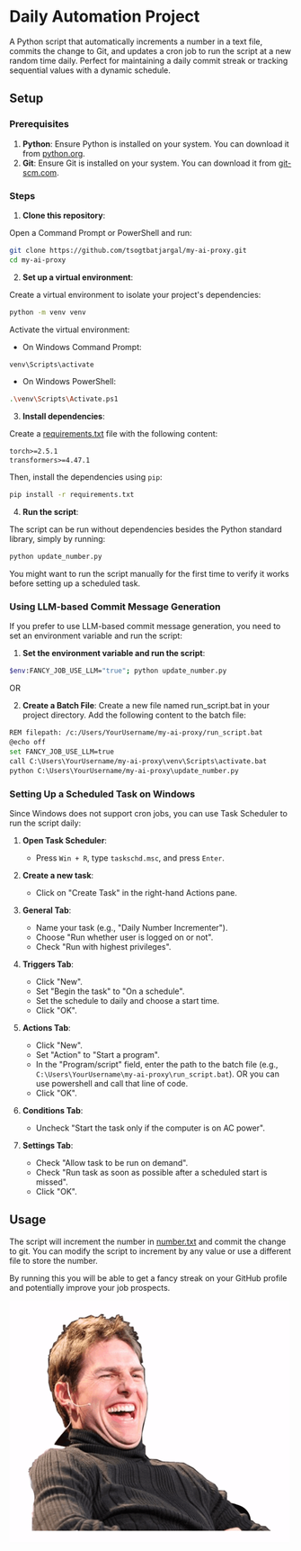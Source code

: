 # Daily Automation Project

A Python script that automatically increments a number in a text file, commits the change to Git, and updates a cron job to run the script at a new random time daily. Perfect for maintaining a daily commit streak or tracking sequential values with a dynamic schedule.

## Setup

### Prerequisites

1. **Python**: Ensure Python is installed on your system. You can download it from [python.org](https://www.python.org/downloads/).
2. **Git**: Ensure Git is installed on your system. You can download it from [git-scm.com](https://git-scm.com/downloads).

### Steps

1. **Clone this repository**:

Open a Command Prompt or PowerShell and run:

```bash
git clone https://github.com/tsogtbatjargal/my-ai-proxy.git
cd my-ai-proxy
```

2. **Set up a virtual environment**:

Create a virtual environment to isolate your project's dependencies:

```bash
python -m venv venv
```

Activate the virtual environment:

- On Windows Command Prompt:

```bash
venv\Scripts\activate
```

- On Windows PowerShell:

```bash
.\venv\Scripts\Activate.ps1
```

3. **Install dependencies**:

Create a [requirements.txt](http://_vscodecontentref_/1) file with the following content:

```text
torch>=2.5.1
transformers>=4.47.1
```

Then, install the dependencies using `pip`:

```bash
pip install -r requirements.txt
```

4. **Run the script**:

The script can be run without dependencies besides the Python standard library, simply by running:

```bash
python update_number.py
```

You might want to run the script manually for the first time to verify it works before setting up a scheduled task.

### Using LLM-based Commit Message Generation

If you prefer to use LLM-based commit message generation, you need to set an environment variable and run the script:

1. **Set the environment variable and run the script**:

```bash
$env:FANCY_JOB_USE_LLM="true"; python update_number.py
```
OR

2. **Create a Batch File**:
Create a new file named run_script.bat in your project directory.
Add the following content to the batch file:
```bash
REM filepath: /c:/Users/YourUsername/my-ai-proxy/run_script.bat
@echo off
set FANCY_JOB_USE_LLM=true
call C:\Users\YourUsername/my-ai-proxy\venv\Scripts\activate.bat
python C:\Users\YourUsername/my-ai-proxy\update_number.py
```


### Setting Up a Scheduled Task on Windows

Since Windows does not support cron jobs, you can use Task Scheduler to run the script daily:

1. **Open Task Scheduler**:

   - Press `Win + R`, type `taskschd.msc`, and press `Enter`.

2. **Create a new task**:

   - Click on "Create Task" in the right-hand Actions pane.

3. **General Tab**:

   - Name your task (e.g., "Daily Number Incrementer").
   - Choose "Run whether user is logged on or not".
   - Check "Run with highest privileges".

4. **Triggers Tab**:

   - Click "New".
   - Set "Begin the task" to "On a schedule".
   - Set the schedule to daily and choose a start time.
   - Click "OK".

5. **Actions Tab**:

   - Click "New".
   - Set "Action" to "Start a program".
   - In the "Program/script" field, enter the path to the batch file (e.g., `C:\Users\YourUsername\my-ai-proxy\run_script.bat`). OR you can use powershell and call that line of code.
   - Click "OK".

6. **Conditions Tab**:

   - Uncheck "Start the task only if the computer is on AC power".

7. **Settings Tab**:

   - Check "Allow task to be run on demand".
   - Check "Run task as soon as possible after a scheduled start is missed".
   - Click "OK".

## Usage

The script will increment the number in [number.txt](http://_vscodecontentref_/2) and commit the change to git. You can modify the script to increment by any value or use a different file to store the number.

By running this you will be able to get a fancy streak on your GitHub profile and potentially improve your job prospects.

![Good Luck!](evil-laughing.gif)

